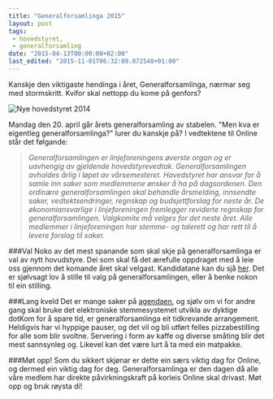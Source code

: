 ```yaml
---
title: "Generalforsamlinga 2015"
layout: post
tags: 
 - hovedstyret,
 - generalforsamling
date: "2015-04-13T00:00:00+02:00"
last_edited: "2015-11-01T06:32:09.072548+01:00"
---
```

Kanskje den viktigaste hendinga i året, Generalforsamlinga, nærmar seg med stormskritt. Kvifor skal nettopp du kome på genfors?

![Nye hovedstyret 2014](https://online.ntnu.no/media/images/responsive/1d20a3f9-ef2d-46df-83bd-4f4aecff91c2.jpeg)

Mandag den 20. april går årets generalforsamling av stabelen.  "Men kva er eigentleg generalforsamlinga?" lurer du kanskje på? I vedtektene til Online står det følgande:

>*Generalforsamlingen er linjeforeningens øverste organ og er uavhengig av gjeldende hovedstyrevedtak. Generalforsamlingen avholdes årlig i løpet av  vårsemesteret.
Hovedstyret har ansvar for å samle inn saker som medlemmene ønsker å ha på dagsordenen. Den ordinære generalforsamlingen skal behandle årsmelding, innsendte saker, vedtektsendringer, regnskap og budsjettforslag for neste år. De økonomiansvarlige i linjeforeningen fremlegger reviderte regnskap for generalforsamlingen. Valgkomite må velges for det neste året. Alle medlemmer i linjeforeningen har stemme- og talerett og har rett til å levere forslag til saker.*

###Val
Noko av det mest spanande som skal skje på generalforsamlinga er val av nytt hovudstyre. Dei som skal få det ærefulle oppdraget med å leie oss gjennom det komande året skal velgast. Kandidatane kan du sjå [her](https://online.ntnu.no/wiki/online/generalforsamlingen/2015/valg/). Det er sjølvsagt lov å stille til valg på generalforsamlingen, eller å benke nokon til ein stilling.

###Lang kveld
Det er mange saker på [agendaen](https://online.ntnu.no/wiki/online/generalforsamlingen/2015/saksliste/), og sjølv om vi for andre gang skal bruke det elektroniske stemmesystemet utvikla av dyktige dotKom for å spare tid, er generalforsamlinga eit tidkrevande arrangement. Heldigvis har vi hyppige pauser, og det vil og bli utført felles pizzabestilling for alle som blir svoltne. Servering i form av kaffe og diverse småting blir det mest sannsynleg og. Likevel kan det være lurt å ta med ein matpakke.

###Møt opp!
Som du sikkert skjønar er dette ein særs viktig dag for Online, og dermed ein viktig dag for deg. Generalforsamlinga er den dagen då alle våre medlem har direkte påvirkningskraft på korleis Online skal drivast. Møt opp og bruk røysta di!


